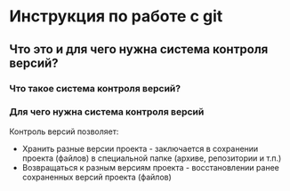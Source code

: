 # Инструкция по работе с git

## Что это и для чего нужна система контроля версий?

### Что такое система контроля версий?

### Для чего нужна система контроля версий

Контроль версий позволяет:

- Хранить разные версии проекта - заключается в сохранении проекта (файлов) в специальной папке (архиве, репозитории и т.п.)
- Возвращаться к разным версиям проекта - восстановлении ранее сохраненных версий проекта (файлов)